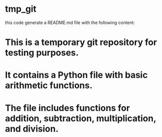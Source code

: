 # tmp_git
this code generate a README.md file with the following content:
# This is a temporary git repository for testing purposes.  
# It contains a Python file with basic arithmetic functions.
# The file includes functions for addition, subtraction, multiplication, and division. 

